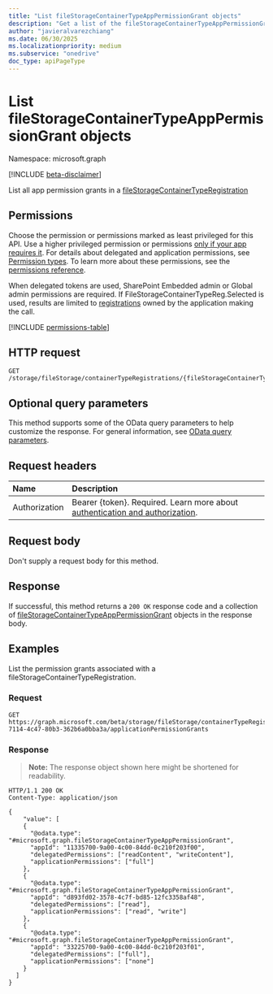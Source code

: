 ```yaml
---
title: "List fileStorageContainerTypeAppPermissionGrant objects"
description: "Get a list of the fileStorageContainerTypeAppPermissionGrant objects and their properties."
author: "javieralvarezchiang"
ms.date: 06/30/2025
ms.localizationpriority: medium
ms.subservice: "onedrive"
doc_type: apiPageType
---
```


# List fileStorageContainerTypeAppPermissionGrant objects

Namespace: microsoft.graph

[!INCLUDE [beta-disclaimer](../../includes/beta-disclaimer.md)]

List all app permission grants in a [fileStorageContainerTypeRegistration](../resources/fileStorageContainerTypeRegistration.md)


## Permissions

Choose the permission or permissions marked as least privileged for this API. Use a higher privileged permission or permissions [only if your app requires it](/graph/permissions-overview#best-practices-for-using-microsoft-graph-permissions). For details about delegated and application permissions, see [Permission types](/graph/permissions-overview#permission-types). To learn more about these permissions, see the [permissions reference](/graph/permissions-reference).

When delegated tokens are used, SharePoint Embedded admin or Global admin permissions are required.
If FileStorageContainerTypeReg.Selected is used, results are limited to [registrations](../resources/fileStorageContainerTypeRegistration.md) owned by the application 
making the call.
<!-- {
  "blockType": "permissions",
  "name": "filestoragecontainertyperegistration-list-applicationpermissiongrants-permissions"
}
-->
[!INCLUDE [permissions-table](../includes/permissions/filestoragecontainertyperegistration-list-applicationpermissiongrants-permissions.md)]

## HTTP request

<!-- {
  "blockType": "ignored"
}
-->
``` http
GET /storage/fileStorage/containerTypeRegistrations/{fileStorageContainerTypeRegistrationId}/applicationPermissionGrants
```

## Optional query parameters

This method supports some of the OData query parameters to help customize the response. For general information, see [OData query parameters](/graph/query-parameters).

## Request headers

|Name|Description|
|:---|:---|
|Authorization|Bearer {token}. Required. Learn more about [authentication and authorization](/graph/auth/auth-concepts).|

## Request body

Don't supply a request body for this method.

## Response

If successful, this method returns a `200 OK` response code and a collection of [fileStorageContainerTypeAppPermissionGrant](../resources/filestoragecontainertypeapppermissiongrant.md) objects in the response body.

## Examples

List the permission grants associated with a fileStorageContainerTypeRegistration.

### Request

<!-- {
  "blockType": "request",
  "name": "list_filestoragecontainertypeapppermissiongrant"
}
-->
``` http
GET https://graph.microsoft.com/beta/storage/fileStorage/containerTypeRegistrations/21b52d99-7114-4c47-80b3-362b6a0bba3a/applicationPermissionGrants
```


### Response

>**Note:** The response object shown here might be shortened for readability.
<!-- {
  "blockType": "response",
  "truncated": true,
  "@odata.type": "microsoft.graph.fileStorageContainerTypeAppPermissionGrant"
}
-->
``` http
HTTP/1.1 200 OK
Content-Type: application/json

{
    "value": [
    {
      "@odata.type": "#microsoft.graph.fileStorageContainerTypeAppPermissionGrant",
      "appId": "11335700-9a00-4c00-84dd-0c210f203f00",
      "delegatedPermissions": ["readContent", "writeContent"],
      "applicationPermissions": ["full"]
    },
    {
      "@odata.type": "#microsoft.graph.fileStorageContainerTypeAppPermissionGrant",
      "appId": "d893fd02-3578-4c7f-bd85-12fc3358af48",
      "delegatedPermissions": ["read"],
      "applicationPermissions": ["read", "write"]
    },
    {
      "@odata.type": "#microsoft.graph.fileStorageContainerTypeAppPermissionGrant",
      "appId": "33225700-9a00-4c00-84dd-0c210f203f01",
      "delegatedPermissions": ["full"],
      "applicationPermissions": ["none"]
    }
  ]
}
```

